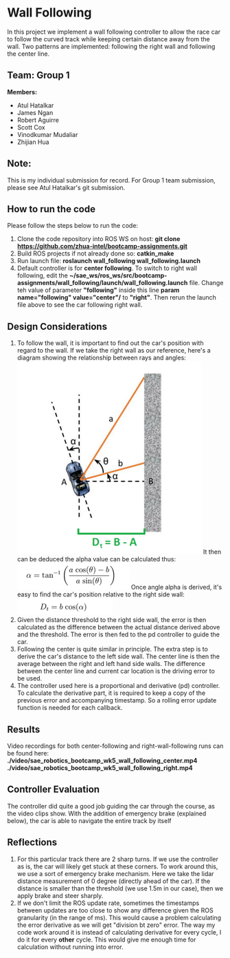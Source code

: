 # Wall Following
In this project we implement a wall following controller to allow the race car to follow the curved track while keeping certain distance away from the wall. Two patterns are implemented: following the right wall and following the center line.

## Team: Group 1
**Members:**
* Atul Hatalkar
* James Ngan
* Robert Aguirre
* Scott Cox
* Vinodkumar Mudaliar
* Zhijian Hua

## Note:
This is my individual submission for record. For Group 1 team submission, please see Atul Hatalkar's git submission.

## How to run the code
Please follow the steps below to run the code:
1. Clone the code repository into ROS WS on host: **git clone  https://github.com/zhua-intel/bootcamp-assignments.git**
2. Build ROS projects if not already done so: **catkin_make**
3. Run launch file: **roslaunch wall_following wall_following.launch**
4. Default controller is for **center following**. To switch to right wall following, edit  the **~/sae_ws/ros_ws/src/bootcamp-assignments/wall_following/launch/wall_following.launch** file. Change  teh value of parameter **"following"** inside this line **param name="following" value="center"/** to **"right"**. Then rerun the launch file above to see the car following right wall.

## Design Considerations
1. To follow the wall, it is important to find out the car's position with regard to the wall. If we take the right wall as our reference, here's a diagram showing the relationship between rays and angles:
![Diagram of distances and angles](./img/wall_following_distance_calculation.png)
It then can be deduced the alpha value can be calculated thus:
![Calculating alpha](./img/wall_following_alpha_calculation.png)
Once angle alpha is derived, it's easy to find the car's position relative to the right side wall:
![Wall distance](./img/wall_following_distance_based_on_alpha.png)
2. Given the distance threshold to the right side wall, the error is then calculated as the difference between the actual distance derived above and the threshold. The error is then fed to the pd controller to guide the car.
3. Following the center is quite similar in principle. The extra step is to derive the car's distance to the left side wall. The center line is then the average between the right and left hand side walls. The difference between the center line and current car location is the driving error to be used.
4. The controller used here is a proportional and derivative (pd) controller. To calculate the derivative part, it is required to keep a copy of the previous error and accompanying timestamp. So a rolling error update function is needed for each callback. 

## Results
Video recordings for both center-following and right-wall-following runs can be found here:
**./video/sae_robotics_bootcamp_wk5_wall_following_center.mp4**
**./video/sae_robotics_bootcamp_wk5_wall_following_right.mp4**

## Controller Evaluation
The controller did quite a good job guiding the car through the course, as the video clips show. With the addition of emergency brake (explained below), the car is able to navigate the entire track by itself

## Reflections
1. For this particular track there are 2 sharp turns. If we use the controller as is, the car will likely get stuck at these corners. To work around this, we use a sort of emergency brake mechanism. Here we take the lidar distance measurement of 0 degree (directly ahead of the car). If the distance is smaller than the threshold (we use 1.5m in our case), then we apply brake and steer sharply. 
2. If we don't limit the ROS update rate, sometimes the timestamps between updates are too close to show any difference given the ROS granularity (in the range of ms). This would cause a problem  calculating the error derivative as we will get "division bt zero" error. The way my code work around it is instead of calculating derivative for every cycle, I do it for every **other** cycle. This would give me enough time for calculation without running into error.  


